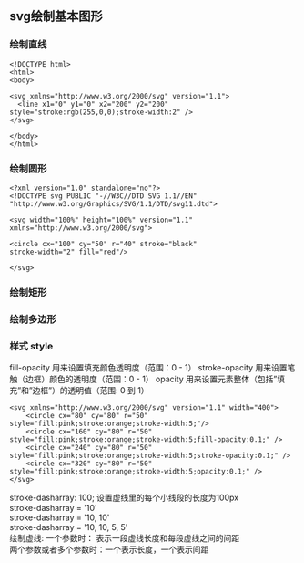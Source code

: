 ## svg绘制基本图形   
### 绘制直线
```
<!DOCTYPE html>  
<html>  
<body>   

<svg xmlns="http://www.w3.org/2000/svg" version="1.1">    
  <line x1="0" y1="0" x2="200" y2="200" style="stroke:rgb(255,0,0);stroke-width:2" />    
</svg>   

</body>  
</html>    
```
### 绘制圆形   
```
<?xml version="1.0" standalone="no"?>
<!DOCTYPE svg PUBLIC "-//W3C//DTD SVG 1.1//EN" 
"http://www.w3.org/Graphics/SVG/1.1/DTD/svg11.dtd">

<svg width="100%" height="100%" version="1.1"
xmlns="http://www.w3.org/2000/svg">

<circle cx="100" cy="50" r="40" stroke="black"
stroke-width="2" fill="red"/>

</svg>  
```
### 绘制矩形
### 绘制多边形

### 样式 style
fill-opacity 用来设置填充颜色透明度（范围：0 - 1） 
stroke-opacity 用来设置笔触（边框）颜色的透明度（范围：0 - 1） 
opacity 用来设置元素整体（包括”填充”和”边框”）的透明值（范围: 0 到 1）  
```
<svg xmlns="http://www.w3.org/2000/svg" version="1.1" width="400">
    <circle cx="80" cy="80" r="50" style="fill:pink;stroke:orange;stroke-width:5;"/>
    <circle cx="160" cy="80" r="50" style="fill:pink;stroke:orange;stroke-width:5;fill-opacity:0.1;" />
    <circle cx="240" cy="80" r="50" style="fill:pink;stroke:orange;stroke-width:5;stroke-opacity:0.1;" />
    <circle cx="320" cy="80" r="50" style="fill:pink;stroke:orange;stroke-width:5;opacity:0.1;" />
</svg>  
```
stroke-dasharray: 100; 设置虚线里的每个小线段的长度为100px     
stroke-dasharray = '10'   
stroke-dasharray = '10, 10'   
stroke-dasharray = '10, 10, 5, 5'    
绘制虚线: 一个参数时： 表示一段虚线长度和每段虚线之间的间距  
两个参数或者多个参数时：一个表示长度，一个表示间距   



